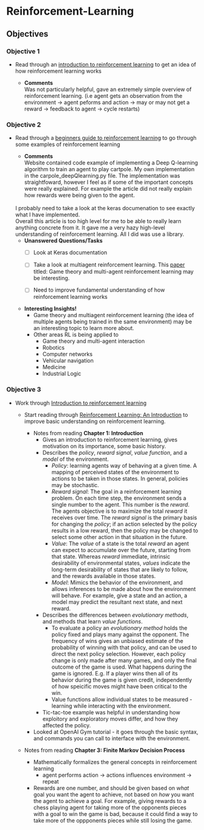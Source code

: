 # Reinforcement-Learning

## Objectives

### Objective 1 ###
* Read through an [introduction to reinforcement learning](https://www.analyticsvidhya.com/blog/2016/12/getting-ready-for-ai-based-gaming-agents-overview-of-open-source-reinforcement-learning-platforms/) to get an idea of how reinforcement learning works

    * **Comments** <br>
    Was not particularly helpful, gave an extremely simple overview of reinforcement learning. (i.e agent gets an observation from the environment -> agent peforms and action -> may or may not get a reward -> feedback to agent -> cycle restarts)

### Objective 2 ###
* Read through a [beginners guide to reinforcement learning](https://www.analyticsvidhya.com/blog/2017/01/introduction-to-reinforcement-learning-implementation/) to go through some examples of reinforcement learning

    * **Comments** <br>
    Website contained code example of implementing a Deep Q-learning algorithm to train an agent to play cartpole.
    My own implementation in the carpole_deepQlearning.py file. The implementation was straightfoward, however I feel as if some of the important concepts were really explained. For example the article did not really explain how rewards were being given to the agent.
    <br>
    I probably need to take a look at the keras documenation to see exactly what I have implemented.
    <br>
    Overall this article is too high level for me to be able to really learn anything concrete from it. It gave me a very hazy high-level understanding of reinforcement learning. All I did was use a library.

    * **Unanswered Questions/Tasks** <br>
        - [ ] Look at Keras documentation
        - [ ] Take a look at multiagent reinforcement learning. This [paper](https://link.springer.com/chapter/10.1007/978-3-642-27645-3_14) titled: Game theory and multi-agent reinforcement learning may be interesting.
        - [ ] Need to improve fundamental understanding of how reinforcement learning works


    * **Interesting Insights!** <br>
        * Game theory and multiagent reinforcement learning (the idea of multiple agents being trained in the same environment) may be an interesting topic to learn more about.
        * Other areas RL is being applied to
            * Game theory and multi-agent interaction
            * Robotics
            * Computer networks
            * Vehicular navigation
            * Medicine
            * Industrial Logic

### Objective 3 ###
* Work through [Introduction to reinforcement learning](https://github.com/dennybritz/reinforcement-learning)
    * Start reading through [Reinforcement Learning: An Introduction](http://incompleteideas.net/book/bookdraft2017nov5.pdf) to improve basic understanding on reinforcement learning.

        * Notes from reading **Chapter 1: Introduction**
            * Gives an introduction to reinforcement learning, gives motivation on its importance, some basic history.
            * Describes the _policy_, _reward signal_, _value function_, and a _model_ of the environment.
                * _Policy_: learning agents way of behaving at a given time. A mapping of perceived states of the environment to actions to be taken in those states. In general, policies may be stochastic.
                * _Reward signal_: The goal in a reinforcement learning problem. On each time step, the environment sends a single number to the agent. This number is the _reward_. The agents objective is to maximize the total _reward_ it receives over time. The _reward signal_ is the primary basis for changing the _policy_; if an action selected by the policy results in a low reward, then the policy may be changed to select some other action in that situation in the future.
                * _Value_: The _value_ of a state is the total _reward_ an agent can expect to accumulate over the future, starting from that state. Whereas _reward_ immediate, intrinsic desirability of environmental states, _values_ indicate the long-term desirability of states that are likely to follow, and the rewards available in those states.
                * _Model_: Mimics the behavior of the environment, and allows inferences to be made about how the environment will behave. For example, give a state and an action, a model may predict the resultant next state, and next reward. 
            * Describes the differences between _evolutionary methods_, and methods that learn _value functions_.
                * To evaluate a policy an _evolutionary method_ holds the policy fixed and plays many against the opponent. The frequency of wins gives an unbiased estimate of the probability of winning with that policy, and can be used to direct the next policy selection. However, each policy change is only made after many games, and only the final outcome of the game is used. What happens during the game is ignored. E.g. If a player wins then all of its behavior during the game is given credit, independently of how speicific moves might have been critical to the win. 
                * Value functions allow individual states to be measured - learning while interacting with the environment. 
            * Tic-tac-toe example was helpful in understanding how exploitory and exploratory moves differ, and how they affected the policy.
        * Looked at OpenAI Gym tutorial - it goes through the basic syntax, and commands you can call to interface with the environment.

    * Notes from reading **Chapter 3: Finite Markov Decision Process**
        * Mathematically formalizes the general concepts in reinforcement learning
            * agent performs action -> actions influences environment -> repeat
        * Rewards are one number, and should be given based on _what_ goal you want the agent to achieve, not based on _how_ you want the agent to achieve a goal. For example, giving rewards to a chess playing agent for taking more of the opponents pieces with a goal to win the game is bad, because it could find a way to take more of the oppponents pieces while still losing the game.




